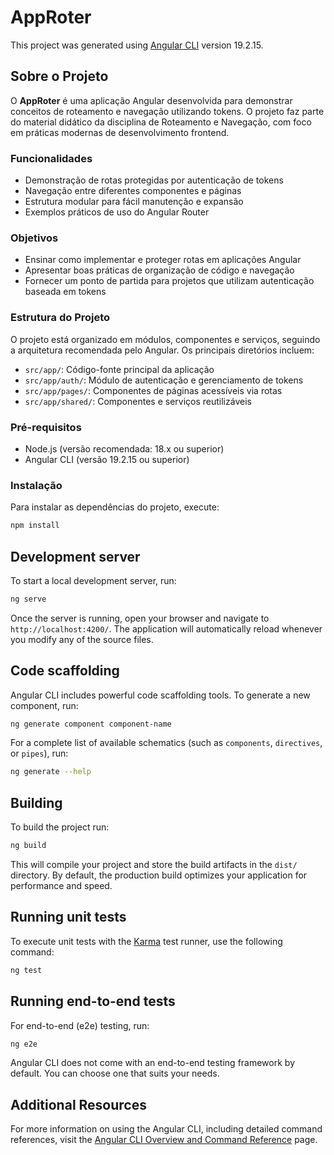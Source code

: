 # AppRoter

This project was generated using [Angular CLI](https://github.com/angular/angular-cli) version 19.2.15.

## Sobre o Projeto

O **AppRoter** é uma aplicação Angular desenvolvida para demonstrar conceitos de roteamento e navegação utilizando tokens. O projeto faz parte do material didático da disciplina de Roteamento e Navegação, com foco em práticas modernas de desenvolvimento frontend.

### Funcionalidades

- Demonstração de rotas protegidas por autenticação de tokens
- Navegação entre diferentes componentes e páginas
- Estrutura modular para fácil manutenção e expansão
- Exemplos práticos de uso do Angular Router

### Objetivos

- Ensinar como implementar e proteger rotas em aplicações Angular
- Apresentar boas práticas de organização de código e navegação
- Fornecer um ponto de partida para projetos que utilizam autenticação baseada em tokens

### Estrutura do Projeto

O projeto está organizado em módulos, componentes e serviços, seguindo a arquitetura recomendada pelo Angular. Os principais diretórios incluem:

- `src/app/`: Código-fonte principal da aplicação
- `src/app/auth/`: Módulo de autenticação e gerenciamento de tokens
- `src/app/pages/`: Componentes de páginas acessíveis via rotas
- `src/app/shared/`: Componentes e serviços reutilizáveis

### Pré-requisitos

- Node.js (versão recomendada: 18.x ou superior)
- Angular CLI (versão 19.2.15 ou superior)

### Instalação

Para instalar as dependências do projeto, execute:

```bash
npm install
```

## Development server

To start a local development server, run:

```bash
ng serve
```

Once the server is running, open your browser and navigate to `http://localhost:4200/`. The application will automatically reload whenever you modify any of the source files.

## Code scaffolding

Angular CLI includes powerful code scaffolding tools. To generate a new component, run:

```bash
ng generate component component-name
```

For a complete list of available schematics (such as `components`, `directives`, or `pipes`), run:

```bash
ng generate --help
```

## Building

To build the project run:

```bash
ng build
```

This will compile your project and store the build artifacts in the `dist/` directory. By default, the production build optimizes your application for performance and speed.

## Running unit tests

To execute unit tests with the [Karma](https://karma-runner.github.io) test runner, use the following command:

```bash
ng test
```

## Running end-to-end tests

For end-to-end (e2e) testing, run:

```bash
ng e2e
```

Angular CLI does not come with an end-to-end testing framework by default. You can choose one that suits your needs.

## Additional Resources

For more information on using the Angular CLI, including detailed command references, visit the [Angular CLI Overview and Command Reference](https://angular.dev/tools/cli) page.
